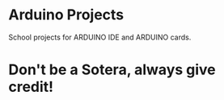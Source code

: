 # Arduino Projects
School projects for ARDUINO IDE and ARDUINO cards.

# Don't be a Sotera, always give credit!
